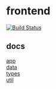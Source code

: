 # frontend

[![Build Status](https://travis-ci.com/vpapp-team/frontend.svg?branch=master)](https://travis-ci.com/vpapp-team/frontend)

## docs
[app](docs/app/index.md)  
[data](docs/data/index.md)  
[types](docs/types/index.md)  
[util](docs/util/index.md)
